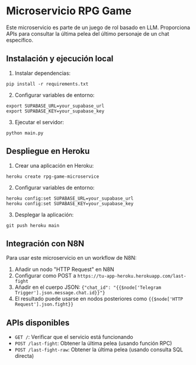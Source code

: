 # Microservicio RPG Game

Este microservicio es parte de un juego de rol basado en LLM. Proporciona APIs para consultar la última pelea del último personaje de un chat específico.

## Instalación y ejecución local

1. Instalar dependencias:
```
pip install -r requirements.txt
```

2. Configurar variables de entorno:
```
export SUPABASE_URL=your_supabase_url
export SUPABASE_KEY=your_supabase_key
```

3. Ejecutar el servidor:
```
python main.py
```

## Despliegue en Heroku

1. Crear una aplicación en Heroku:
```
heroku create rpg-game-microservice
```

2. Configurar variables de entorno:
```
heroku config:set SUPABASE_URL=your_supabase_url
heroku config:set SUPABASE_KEY=your_supabase_key
```

3. Desplegar la aplicación:
```
git push heroku main
```

## Integración con N8N

Para usar este microservicio en un workflow de N8N:

1. Añadir un nodo "HTTP Request" en N8N
2. Configurar como POST a `https://tu-app-heroku.herokuapp.com/last-fight`
3. Añadir en el cuerpo JSON: `{"chat_id": "{{$node['Telegram Trigger'].json.message.chat.id}}"}` 
4. El resultado puede usarse en nodos posteriores como `{{$node['HTTP Request'].json.fight}}`

## APIs disponibles

- `GET /`: Verificar que el servicio está funcionando
- `POST /last-fight`: Obtener la última pelea (usando función RPC)
- `POST /last-fight-raw`: Obtener la última pelea (usando consulta SQL directa)
